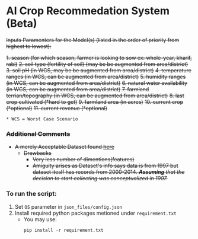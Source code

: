 # AI Crop Recommedation System (Beta)

~~Inputs Paramenters for the Model(s) (listed in the order of priority from highest to lowest):~~

~~1. season (for which season, farmer is looking to sow ex: whole-year, kharif, rabi)~~
~~2. soil type (fertility of soil) (may be be augmented from area/district)~~
~~3. soil pH (in WCS, may be be augmented from area/district)~~
~~4. temperature ranges (in WCS, can be augmented from area/district)~~
~~5. humidity ranges (in WCS, can be augmented from area/district)~~
~~6. natural water availability (in WCS, can be augmented from area/district)~~
~~7. farmland terrian/topography (in WCS, can be augmented from area/district)~~
~~8. last crop cultivated (*hard to get)~~
~~9. farmland area (in acres)~~
~~10. current crop (*optional)~~
~~11. current revenue (*optional)~~

```* WCS = Worst Case Scenario```


### ~~Additional Comments~~

* ~~A merely Acceptable Dataset found [here](https://data.gov.in/catalog/district-wise-season-wise-crop-production-statistics?filters%5Bfield_catalog_reference%5D=87631&format=json&offset=0&limit=6&sort%5Bcreated%5D=desc)~~
    * ~~Drawbacks~~
        * ~~Very less number of dimentions(features)~~
        * ~~Amiguity arises as Dataset's info says data is from 1997 but dataset iteslf has records from 2000-2014. ***Assuming** that the decision to start collecting was conceptualized in 1997.*~~

### To run the script:
1. Set `OS` parameter in `json_files/config.json`
2. Install required python packages metioned under `requirement.txt`
    * You may use:
        ```python
        pip install -r requirement.txt
        ```